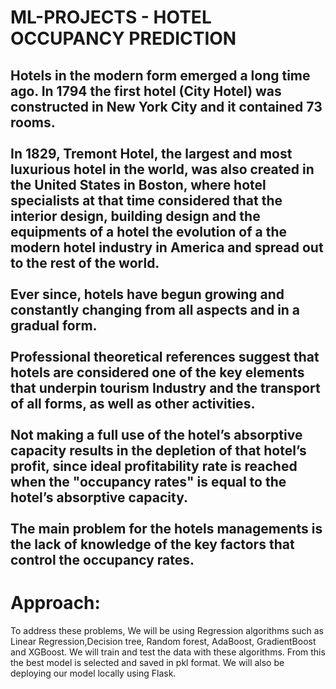 # ML-PROJECTS - HOTEL OCCUPANCY PREDICTION


<h2> Hotels in the modern form emerged a long time ago. In 1794 the first hotel (City Hotel) was constructed in New York City and it contained 73 rooms. <br><br>
In 1829, Tremont Hotel, the largest and most luxurious hotel in the world, was also created in the United States in Boston, where hotel specialists at that time considered that the interior design, 
building design and the equipments of a hotel the evolution of a the modern hotel industry in America and spread out to the rest of the world.<br><br>
Ever since, hotels have begun growing and constantly changing from all aspects and in a gradual form.<br><br>
Professional theoretical references suggest that hotels are considered one of the key elements that underpin tourism Industry and the transport of all forms, as well as other activities.<br><br>
Not making a full use of the hotel’s absorptive capacity results in the depletion of that hotel’s profit, since ideal
profitability rate is reached when the "occupancy rates" is equal to the hotel’s absorptive capacity. <br><br>
The main problem for the hotels managements is the lack of knowledge of the key factors that control the occupancy rates. </h2>

# Approach:

To address these problems, We will be using Regression algorithms such as Linear Regression,Decision tree, Random
forest, AdaBoost, GradientBoost and XGBoost. We will train and test the data with these algorithms. 
From this the best model is selected and saved in pkl format. We will also be deploying our model locally using Flask. 
